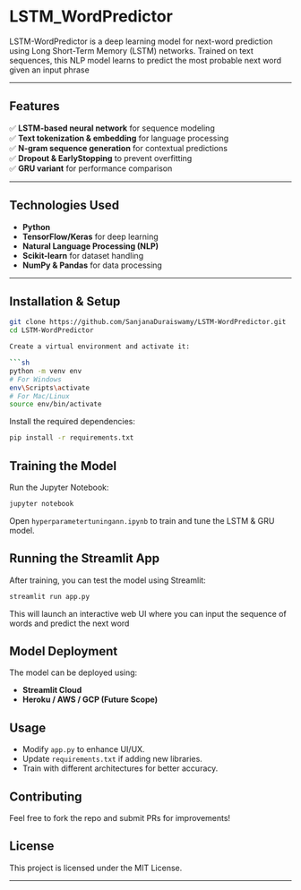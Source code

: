 # LSTM_WordPredictor
LSTM-WordPredictor is a deep learning model for next-word prediction using Long Short-Term Memory (LSTM) networks. Trained on text sequences, this NLP model learns to predict the most probable next word given an input phrase

---

##  Features  
✅ **LSTM-based neural network** for sequence modeling  
✅ **Text tokenization & embedding** for language processing  
✅ **N-gram sequence generation** for contextual predictions  
✅ **Dropout & EarlyStopping** to prevent overfitting  
✅ **GRU variant** for performance comparison  

---

##  Technologies Used  
- **Python**  
- **TensorFlow/Keras** for deep learning  
- **Natural Language Processing (NLP)**  
- **Scikit-learn** for dataset handling  
- **NumPy & Pandas** for data processing  

---

##  Installation & Setup  

```sh
git clone https://github.com/SanjanaDuraiswamy/LSTM-WordPredictor.git
cd LSTM-WordPredictor

Create a virtual environment and activate it:

```sh
python -m venv env
# For Windows
env\Scripts\activate
# For Mac/Linux
source env/bin/activate
```

Install the required dependencies:

```sh
pip install -r requirements.txt
```
## Training the Model

Run the Jupyter Notebook:

```sh
jupyter notebook
```

Open `hyperparametertuningann.ipynb` to train and tune the LSTM & GRU model.

## Running the Streamlit App

After training, you can test the model using Streamlit:

```sh
streamlit run app.py
```

This will launch an interactive web UI where you can input the sequence of words and predict the next word

## Model Deployment

The model can be deployed using:

- **Streamlit Cloud**
- **Heroku / AWS / GCP (Future Scope)**

## Usage

- Modify `app.py` to enhance UI/UX.
- Update `requirements.txt` if adding new libraries.
- Train with different architectures for better accuracy.

## Contributing

Feel free to fork the repo and submit PRs for improvements!

## License

This project is licensed under the MIT License.

---
